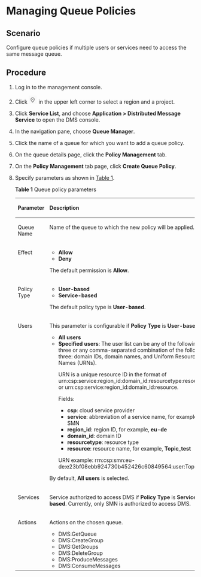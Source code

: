 # Managing Queue Policies<a name="EN-US_TOPIC_0143117169"></a>

## Scenario<a name="section1682010274457"></a>

Configure queue policies if multiple users or services need to access the same message queue.

## Procedure<a name="section2821122734518"></a>

1.  Log in to the management console.
2.  Click  ![](figures/project.png)  in the upper left corner to select a region and a project.
3.  Click  **Service List**, and choose  **Application \> Distributed Message Service**  to open the DMS console.
4.  In the navigation pane, choose  **Queue Manager**.
5.  Click the name of a queue for which you want to add a queue policy.
6.  On the queue details page, click the  **Policy Management**  tab.
7.  On the  **Policy Management**  tab page, click  **Create Queue Policy**.
8.  Specify parameters as shown in  [Table 1](#table97629762619).

    **Table  1**  Queue policy parameters

    <a name="table97629762619"></a>
    <table><thead align="left"><tr id="row27639713260"><th class="cellrowborder" valign="top" width="21%" id="mcps1.2.3.1.1"><p id="p376387142610"><a name="p376387142610"></a><a name="p376387142610"></a>Parameter</p>
    </th>
    <th class="cellrowborder" valign="top" width="79%" id="mcps1.2.3.1.2"><p id="p1676318718268"><a name="p1676318718268"></a><a name="p1676318718268"></a>Description</p>
    </th>
    </tr>
    </thead>
    <tbody><tr id="row318770182315"><td class="cellrowborder" valign="top" width="21%" headers="mcps1.2.3.1.1 "><p id="p195741521233"><a name="p195741521233"></a><a name="p195741521233"></a>Queue Name</p>
    </td>
    <td class="cellrowborder" valign="top" width="79%" headers="mcps1.2.3.1.2 "><p id="p3574521237"><a name="p3574521237"></a><a name="p3574521237"></a>Name of the queue to which the new policy will be applied.</p>
    </td>
    </tr>
    <tr id="row21724731619"><td class="cellrowborder" valign="top" width="21%" headers="mcps1.2.3.1.1 "><p id="p1518164741619"><a name="p1518164741619"></a><a name="p1518164741619"></a>Effect</p>
    </td>
    <td class="cellrowborder" valign="top" width="79%" headers="mcps1.2.3.1.2 "><a name="ul20181955131715"></a><a name="ul20181955131715"></a><ul id="ul20181955131715"><li><strong id="b56312155416"><a name="b56312155416"></a><a name="b56312155416"></a>Allow</strong></li><li><strong id="b17206175417"><a name="b17206175417"></a><a name="b17206175417"></a>Deny</strong></li></ul>
    <p id="p18960119101919"><a name="p18960119101919"></a><a name="p18960119101919"></a>The default permission is <strong id="b144808010816"><a name="b144808010816"></a><a name="b144808010816"></a>Allow</strong>.</p>
    </td>
    </tr>
    <tr id="row16413114205019"><td class="cellrowborder" valign="top" width="21%" headers="mcps1.2.3.1.1 "><p id="p1041313415508"><a name="p1041313415508"></a><a name="p1041313415508"></a>Policy Type</p>
    </td>
    <td class="cellrowborder" valign="top" width="79%" headers="mcps1.2.3.1.2 "><a name="ul138913298508"></a><a name="ul138913298508"></a><ul id="ul138913298508"><li><strong id="b20805131910411"><a name="b20805131910411"></a><a name="b20805131910411"></a>User-based</strong></li><li><strong id="b1789682044111"><a name="b1789682044111"></a><a name="b1789682044111"></a>Service-based</strong></li></ul>
    <p id="p117221916131914"><a name="p117221916131914"></a><a name="p117221916131914"></a>The default policy type is <strong id="b8605101316820"><a name="b8605101316820"></a><a name="b8605101316820"></a>User-based</strong>.</p>
    </td>
    </tr>
    <tr id="row57631271260"><td class="cellrowborder" valign="top" width="21%" headers="mcps1.2.3.1.1 "><p id="p4763147182613"><a name="p4763147182613"></a><a name="p4763147182613"></a>Users</p>
    </td>
    <td class="cellrowborder" valign="top" width="79%" headers="mcps1.2.3.1.2 "><p id="p1976311712615"><a name="p1976311712615"></a><a name="p1976311712615"></a>This parameter is configurable if<strong id="b457016821014"><a name="b457016821014"></a><a name="b457016821014"></a> Policy Type</strong> is <strong id="b593825942188"><a name="b593825942188"></a><a name="b593825942188"></a>User-based</strong>.</p>
    <a name="ul1176357192615"></a><a name="ul1176357192615"></a><ul id="ul1176357192615"><li><strong id="b29881945134"><a name="b29881945134"></a><a name="b29881945134"></a>All users</strong></li><li><strong id="b94736711310"><a name="b94736711310"></a><a name="b94736711310"></a>Specified users</strong>: The user list can be any of the following three or any comma-separated combination of the following three: domain IDs, domain names, and Uniform Resource Names (URNs).<p id="p133481159145817"><a name="p133481159145817"></a><a name="p133481159145817"></a>URN is a unique resource ID in the format of urn:csp:service:region_id:domain_id:resourcetype:resource or urn:csp:service:region_id:domain_id:resource.</p>
    <p id="p1048833204415"><a name="p1048833204415"></a><a name="p1048833204415"></a>Fields:</p>
    <a name="ul79447401313"></a><a name="ul79447401313"></a><ul id="ul79447401313"><li><strong id="b3761971110237"><a name="b3761971110237"></a><a name="b3761971110237"></a>csp</strong>: cloud service provider</li><li><strong id="b62551385102352"><a name="b62551385102352"></a><a name="b62551385102352"></a>service</strong>: abbreviation of a service name, for example, SMN</li><li><strong id="b126405318910"><a name="b126405318910"></a><a name="b126405318910"></a>region_id</strong>: region ID, for example, <strong id="b913613326714"><a name="b913613326714"></a><a name="b913613326714"></a>eu-de</strong></li><li><strong id="b25986568102445"><a name="b25986568102445"></a><a name="b25986568102445"></a>domain_id</strong>: domain ID</li><li><strong id="b2650463110255"><a name="b2650463110255"></a><a name="b2650463110255"></a>resourcetype</strong>: resource type</li><li><strong id="b54293746102525"><a name="b54293746102525"></a><a name="b54293746102525"></a>resource</strong>: resource name, for example, <strong id="b58029856102538"><a name="b58029856102538"></a><a name="b58029856102538"></a>Topic_test</strong></li></ul>
    <p id="p6486411185420"><a name="p6486411185420"></a><a name="p6486411185420"></a>URN example: rrn:csp:smn:eu-de:e23bf08ebb924730b452426c60849564:user:Topic_test</p>
    </li></ul>
    <p id="p155741858125412"><a name="p155741858125412"></a><a name="p155741858125412"></a>By default, <strong id="b8283185919137"><a name="b8283185919137"></a><a name="b8283185919137"></a>All users</strong> is selected.</p>
    </td>
    </tr>
    <tr id="row17764975263"><td class="cellrowborder" valign="top" width="21%" headers="mcps1.2.3.1.1 "><p id="p1764137112612"><a name="p1764137112612"></a><a name="p1764137112612"></a>Services</p>
    </td>
    <td class="cellrowborder" valign="top" width="79%" headers="mcps1.2.3.1.2 "><p id="p127648714264"><a name="p127648714264"></a><a name="p127648714264"></a>Service authorized to access DMS if <strong id="b276584015186"><a name="b276584015186"></a><a name="b276584015186"></a>Policy Type</strong> is <strong id="b976514016182"><a name="b976514016182"></a><a name="b976514016182"></a>Service-based</strong>. Currently, only SMN is authorized to access DMS.</p>
    </td>
    </tr>
    <tr id="row37641718268"><td class="cellrowborder" valign="top" width="21%" headers="mcps1.2.3.1.1 "><p id="p07646792618"><a name="p07646792618"></a><a name="p07646792618"></a>Actions</p>
    </td>
    <td class="cellrowborder" valign="top" width="79%" headers="mcps1.2.3.1.2 "><p id="p8764479261"><a name="p8764479261"></a><a name="p8764479261"></a>Actions on the chosen queue.</p>
    <a name="ul0764107202618"></a><a name="ul0764107202618"></a><ul id="ul0764107202618"><li>DMS:GetQueue</li><li>DMS:CreateGroup</li><li>DMS:GetGroups</li><li>DMS:DeleteGroup</li><li>DMS:ProduceMessages</li><li>DMS:ConsumeMessages</li></ul>
    </td>
    </tr>
    </tbody>
    </table>


